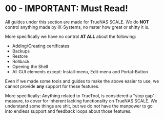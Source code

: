 # 00 - IMPORTANT: Must Read!

All guides under this section are made for TrueNAS SCALE.
We do **NOT** control anything made by iX-Systems, no mater how great or shitty it is.

More specifically we have no control **AT ALL** about the following:

- Adding/Creating certificates
- Backups
- Restore
- Rollback
- Opening the Shell
- All GUI elements except: Install-menu, Edit-menu and Portal-Button

Even if we made some tools and guides to make the above easier to use, we cannot provide **any** support for these features.

More specifically:
Anything related to TrueTool, is considered a "stop gap"-measure, to cover for inherent lacking functionality on TrueNAS SCALE.
We understand some things are shit, but we do not have the manpower to go into endless support and feedback loops about those features.